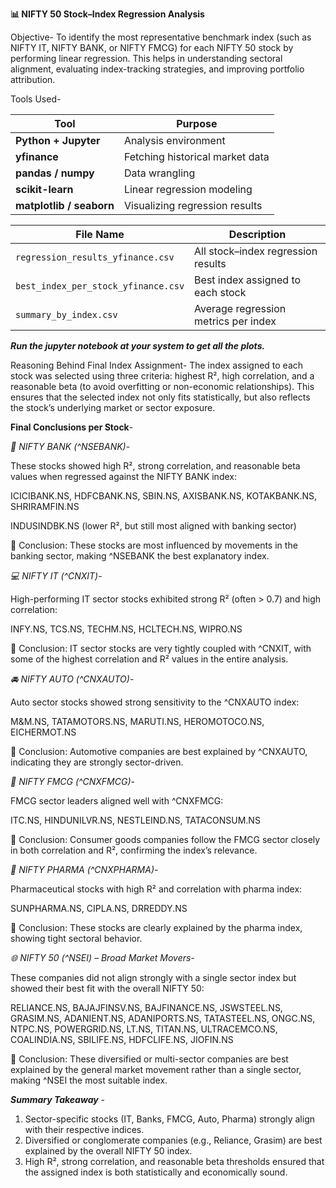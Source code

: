 **📊 NIFTY 50 Stock–Index Regression Analysis**

Objective-
To identify the most representative benchmark index (such as NIFTY IT, NIFTY BANK, or NIFTY FMCG) for each NIFTY 50 stock by performing linear regression. This helps in understanding sectoral alignment, evaluating index-tracking strategies, and improving portfolio attribution.

Tools Used-


| Tool                     | Purpose                         |
| ------------------------ | ------------------------------- |
| **Python + Jupyter**     | Analysis environment            |
| **yfinance**             | Fetching historical market data |
| **pandas / numpy**       | Data wrangling                  |
| **scikit-learn**         | Linear regression modeling      |
| **matplotlib / seaborn** | Visualizing regression results  |


| File Name                           | Description                          |
| ----------------------------------- | ------------------------------------ |
| `regression_results_yfinance.csv`   | All stock–index regression results   |
| `best_index_per_stock_yfinance.csv` | Best index assigned to each stock    |
| `summary_by_index.csv`              | Average regression metrics per index |


_**Run the jupyter notebook at your system to get all the plots.**_


Reasoning Behind Final Index Assignment-
The index assigned to each stock was selected using three criteria: highest R², high correlation, and a reasonable beta (to avoid overfitting or non-economic relationships). This ensures that the selected index not only fits statistically, but also reflects the stock’s underlying market or sector exposure.

**Final Conclusions per Stock**-


_🏦 NIFTY BANK (^NSEBANK)_-

These stocks showed high R², strong correlation, and reasonable beta values when regressed against the NIFTY BANK index:

ICICIBANK.NS, HDFCBANK.NS, SBIN.NS, AXISBANK.NS, KOTAKBANK.NS, SHRIRAMFIN.NS

INDUSINDBK.NS (lower R², but still most aligned with banking sector)

📌 Conclusion: These stocks are most influenced by movements in the banking sector, making ^NSEBANK the best explanatory index.



_💻 NIFTY IT (^CNXIT)_-

High-performing IT sector stocks exhibited strong R² (often > 0.7) and high correlation:

INFY.NS, TCS.NS, TECHM.NS, HCLTECH.NS, WIPRO.NS

📌 Conclusion: IT sector stocks are very tightly coupled with ^CNXIT, with some of the highest correlation and R² values in the entire analysis.



_🚘 NIFTY AUTO (^CNXAUTO)_-

Auto sector stocks showed strong sensitivity to the ^CNXAUTO index:

M&M.NS, TATAMOTORS.NS, MARUTI.NS, HEROMOTOCO.NS, EICHERMOT.NS

📌 Conclusion: Automotive companies are best explained by ^CNXAUTO, indicating they are strongly sector-driven.



_🧴 NIFTY FMCG (^CNXFMCG)_-

FMCG sector leaders aligned well with ^CNXFMCG:

ITC.NS, HINDUNILVR.NS, NESTLEIND.NS, TATACONSUM.NS

📌 Conclusion: Consumer goods companies follow the FMCG sector closely in both correlation and R², confirming the index’s relevance.



_💊 NIFTY PHARMA (^CNXPHARMA)_- 

Pharmaceutical stocks with high R² and correlation with pharma index:

SUNPHARMA.NS, CIPLA.NS, DRREDDY.NS

📌 Conclusion: These stocks are clearly explained by the pharma index, showing tight sectoral behavior.



_🌐 NIFTY 50 (^NSEI) – Broad Market Movers_-

These companies did not align strongly with a single sector index but showed their best fit with the overall NIFTY 50:

RELIANCE.NS, BAJAJFINSV.NS, BAJFINANCE.NS, JSWSTEEL.NS, GRASIM.NS, ADANIENT.NS, ADANIPORTS.NS, TATASTEEL.NS, ONGC.NS, NTPC.NS, POWERGRID.NS, LT.NS, TITAN.NS, ULTRACEMCO.NS, COALINDIA.NS, SBILIFE.NS, HDFCLIFE.NS, JIOFIN.NS

📌 Conclusion: These diversified or multi-sector companies are best explained by the general market movement rather than a single sector, making ^NSEI the most suitable index.



_**Summary Takeaway**_ - 

1) Sector-specific stocks (IT, Banks, FMCG, Auto, Pharma) strongly align with their respective indices.
2) Diversified or conglomerate companies (e.g., Reliance, Grasim) are best explained by the overall NIFTY 50 index.
3) High R², strong correlation, and reasonable beta thresholds ensured that the assigned index is both statistically and economically sound.
